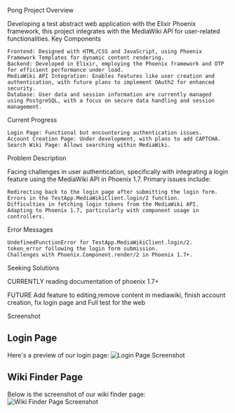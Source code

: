 Pong
Project Overview

Developing a test abstract web application with the Elixir Phoenix framework, this project integrates with the MediaWiki API for user-related functionalities.
Key Components

    Frontend: Designed with HTML/CSS and JavaScript, using Phoenix Framework Templates for dynamic content rendering.
    Backend: Developed in Elixir, employing the Phoenix framework and OTP for efficient performance under load.
    MediaWiki API Integration: Enables features like user creation and authentication, with future plans to implement OAuth2 for enhanced security.
    Database: User data and session information are currently managed using PostgreSQL, with a focus on secure data handling and session management.

Current Progress

    Login Page: Functional but encountering authentication issues.
    Account Creation Page: Under development, with plans to add CAPTCHA.
    Search Wiki Page: Allows searching within MediaWiki.

Problem Description

Facing challenges in user authentication, specifically with integrating a login feature using the MediaWiki API in Phoenix 1.7. Primary issues include:

    Redirecting back to the login page after submitting the login form.
    Errors in the TestApp.MediaWikiClient.login/2 function.
    Difficulties in fetching login tokens from the MediaWiki API.
    Adapting to Phoenix 1.7, particularly with component usage in controllers.

Error Messages

    UndefinedFunctionError for TestApp.MediaWikiClient.login/2.
    token_error following the login form submission.
    Challenges with Phoenix.Component.render/2 in Phoenix 1.7+.

Seeking Solutions

CURRENTLY reading documentation of phoenix 1.7+ 

FUTURE 
Add feature to editing,remove content in mediawiki, finish account creation, fix login page and Full test for the web


Screenshot
## Login Page
Here's a preview of our login page:
![Login Page Screenshot](https://github.com/pongpanote5/elixir_m/assets/139761245/3a95d7b5-473e-4f37-b52b-ed0856148e3f)


## Wiki Finder Page
Below is the screenshot of our wiki finder page:
![Wiki Finder Page Screenshot](https://github.com/pongpanote5/elixir_m/assets/139761245/4fe533d9-dd03-4b21-8461-041e9514f9c8)
